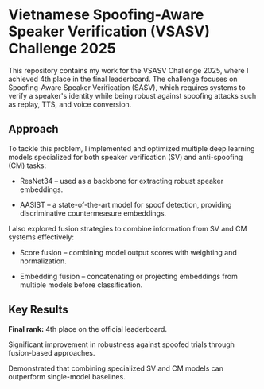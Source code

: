 # Vietnamese Spoofing-Aware Speaker Verification (VSASV) Challenge 2025

This repository contains my work for the VSASV Challenge 2025, where I achieved 4th place in the final leaderboard. The challenge focuses on Spoofing-Aware Speaker Verification (SASV), which requires systems to verify a speaker's identity while being robust against spoofing attacks such as replay, TTS, and voice conversion.

## Approach

To tackle this problem, I implemented and optimized multiple deep learning models specialized for both speaker verification (SV) and anti-spoofing (CM) tasks:

- ResNet34 – used as a backbone for extracting robust speaker embeddings.

- AASIST – a state-of-the-art model for spoof detection, providing discriminative countermeasure embeddings.

I also explored fusion strategies to combine information from SV and CM systems effectively:

- Score fusion – combining model output scores with weighting and normalization.

- Embedding fusion – concatenating or projecting embeddings from multiple models before classification.

## Key Results

**Final rank:** 4th place on the official leaderboard.

Significant improvement in robustness against spoofed trials through fusion-based approaches.

Demonstrated that combining specialized SV and CM models can outperform single-model baselines.
